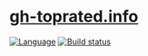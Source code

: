 
# [gh-toprated.info](http://gh-toprated.info/)


[![Language](http://gh-toprated.info/Badges/LanguageBadge?user=toprated&repo=gh-toprated.info)](https://github.com/toprated/gh-toprated.info)
[![Build status](https://ci.appveyor.com/api/projects/status/ui4qvmcsgu35eeic?svg=true)](https://ci.appveyor.com/project/elv1s42/gh-toprated-info)
